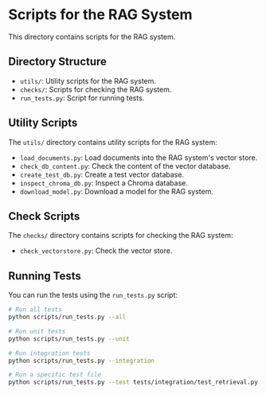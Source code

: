 # Scripts for the RAG System

This directory contains scripts for the RAG system.

## Directory Structure

- `utils/`: Utility scripts for the RAG system.
- `checks/`: Scripts for checking the RAG system.
- `run_tests.py`: Script for running tests.

## Utility Scripts

The `utils/` directory contains utility scripts for the RAG system:

- `load_documents.py`: Load documents into the RAG system's vector store.
- `check_db_content.py`: Check the content of the vector database.
- `create_test_db.py`: Create a test vector database.
- `inspect_chroma_db.py`: Inspect a Chroma database.
- `download_model.py`: Download a model for the RAG system.

## Check Scripts

The `checks/` directory contains scripts for checking the RAG system:

- `check_vectorstore.py`: Check the vector store.

## Running Tests

You can run the tests using the `run_tests.py` script:

```bash
# Run all tests
python scripts/run_tests.py --all

# Run unit tests
python scripts/run_tests.py --unit

# Run integration tests
python scripts/run_tests.py --integration

# Run a specific test file
python scripts/run_tests.py --test tests/integration/test_retrieval.py
```
